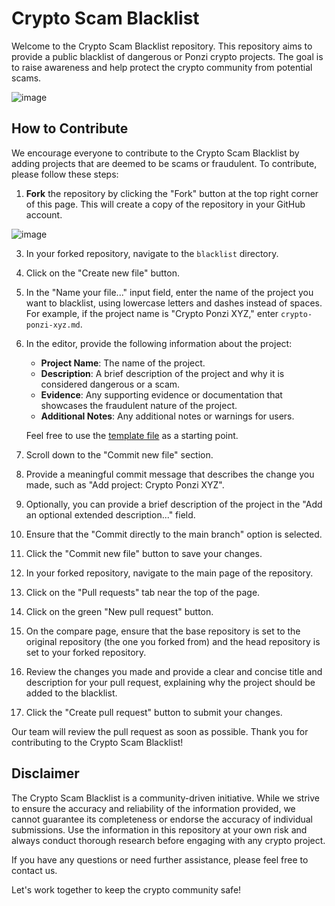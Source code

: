 # Crypto Scam Blacklist

Welcome to the Crypto Scam Blacklist repository. This repository aims to provide a public blacklist of dangerous or Ponzi crypto projects. The goal is to raise awareness and help protect the crypto community from potential scams.

![image](https://github.com/Decripto-org/crypto-scam-blacklist/assets/134168296/5d86773c-02b2-457d-9b30-abfa18683714)

## How to Contribute

We encourage everyone to contribute to the Crypto Scam Blacklist by adding projects that are deemed to be scams or fraudulent. To contribute, please follow these steps:

1. **Fork** the repository by clicking the "Fork" button at the top right corner of this page. This will create a copy of the repository in your GitHub account.

![image](https://github.com/Decripto-org/crypto-scam-blacklist/assets/134168296/942951c5-2556-43c2-b319-78f748d2598b)

3. In your forked repository, navigate to the `blacklist` directory.

4. Click on the "Create new file" button.

5. In the "Name your file..." input field, enter the name of the project you want to blacklist, using lowercase letters and dashes instead of spaces. For example, if the project name is "Crypto Ponzi XYZ," enter `crypto-ponzi-xyz.md`.

6. In the editor, provide the following information about the project:

   - **Project Name**: The name of the project.
   - **Description**: A brief description of the project and why it is considered dangerous or a scam.
   - **Evidence**: Any supporting evidence or documentation that showcases the fraudulent nature of the project.
   - **Additional Notes**: Any additional notes or warnings for users.

   Feel free to use the [template file](./template.md) as a starting point.

7. Scroll down to the "Commit new file" section.

8. Provide a meaningful commit message that describes the change you made, such as "Add project: Crypto Ponzi XYZ".

9. Optionally, you can provide a brief description of the project in the "Add an optional extended description..." field.

10. Ensure that the "Commit directly to the main branch" option is selected.

11. Click the "Commit new file" button to save your changes.

12. In your forked repository, navigate to the main page of the repository.

13. Click on the "Pull requests" tab near the top of the page.

14. Click on the green "New pull request" button.

15. On the compare page, ensure that the base repository is set to the original repository (the one you forked from) and the head repository is set to your forked repository.

16. Review the changes you made and provide a clear and concise title and description for your pull request, explaining why the project should be added to the blacklist.

17. Click the "Create pull request" button to submit your changes.

Our team will review the pull request as soon as possible. Thank you for contributing to the Crypto Scam Blacklist!

## Disclaimer

The Crypto Scam Blacklist is a community-driven initiative. While we strive to ensure the accuracy and reliability of the information provided, we cannot guarantee its completeness or endorse the accuracy of individual submissions. Use the information in this repository at your own risk and always conduct thorough research before engaging with any crypto project.

If you have any questions or need further assistance, please feel free to contact us.

Let's work together to keep the crypto community safe!

